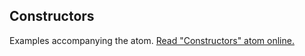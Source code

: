 ## Constructors

Examples accompanying the atom.
[Read "Constructors" atom online.](https://stepik.org/lesson/104330/step/1)